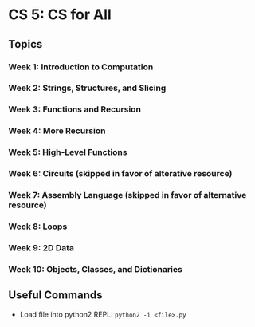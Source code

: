 # CS 5: CS for All

## Topics

### Week 1: Introduction to Computation

### Week 2: Strings, Structures, and Slicing

### Week 3: Functions and Recursion

### Week 4: More Recursion

### Week 5: High-Level Functions

### Week 6: Circuits (skipped in favor of alterative resource)

### Week 7: Assembly Language (skipped in favor of alternative resource)

### Week 8: Loops

### Week 9: 2D Data

### Week 10: Objects, Classes, and Dictionaries

## Useful Commands

* Load file into python2 REPL: `python2 -i <file>.py`
